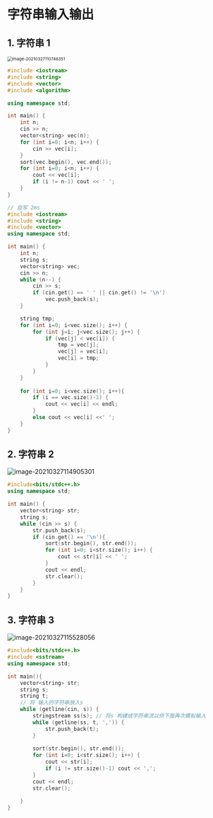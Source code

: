 # 字符串输入输出

## 1. 字符串 1

<img src="http://huilan-typora-picture.oss-cn-beijing.aliyuncs.com/img/image-20210327110746351.png" alt="image-20210327110746351" style="zoom:67%;" />

```cpp
#include <iostream>
#include <string>
#include <vector>
#include <algorithm>

using namespace std;

int main() {
    int n;
    cin >> n;
    vector<string> vec(n);
    for (int i=0; i<n; i++) {
        cin >> vec[i];
    }
    sort(vec.begin(), vec.end());
    for (int i=0; i<n; i++) {
        cout << vec[i];
        if (i != n-1) cout << ' ';
    }
}
```



```cpp
// 自写 2ms
#include <iostream> 
#include <string>
#include <vector>
using namespace std;

int main() {
    int n;
    string s;
    vector<string> vec;
    cin >> n;
    while (n--) {
        cin >> s;
        if (cin.get() == ' ' || cin.get() != '\n') 
            vec.push_back(s);
    }

    string tmp;
    for (int i=0; i<vec.size(); i++) {
        for (int j=i; j<vec.size(); j++) {
            if (vec[j] < vec[i]) {
                tmp = vec[j];
                vec[j] = vec[i];
                vec[i] = tmp;
            }
        }
    }
    
    for (int i=0; i<vec.size(); i++){
        if (i == vec.size()-1) {
            cout << vec[i] << endl;
        }
        else cout << vec[i] <<' ';
    }
}
```

## 2. 字符串 2

![image-20210327114905301](http://huilan-typora-picture.oss-cn-beijing.aliyuncs.com/img/image-20210327114905301.png)

```cpp
#include<bits/stdc++.h>
using namespace std;

int main() {
    vector<string> str;
    string s;
    while (cin >> s) {
        str.push_back(s);
        if (cin.get() == '\n'){
            sort(str.begin(), str.end());
            for (int i=0; i<str.size(); i++) {
                cout << str[i] << ' ';
            }
            cout << endl;
            str.clear();
        }
    }
}
```



## 3. 字符串 3

![image-20210327115528056](http://huilan-typora-picture.oss-cn-beijing.aliyuncs.com/img/image-20210327115528056.png)

```cpp
#include<bits/stdc++.h>
#include <sstream>
using namespace std;

int main(){
    vector<string> str;
    string s;
    string t;
    // 将 输入的字符串放入s
    while (getline(cin, s)) {
        stringstream ss(s); // 将s 构建成字符串流以供下面再次模拟输入
        while (getline(ss, t, ',')) {
            str.push_back(t);
        }
        
        sort(str.begin(), str.end());
        for (int i=0; i<str.size(); i++) {
            cout << str[i];
            if (i != str.size()-1) cout << ',';
        }
        cout << endl;
        str.clear();
        
    }
}
```

